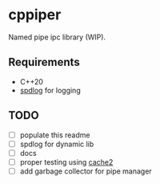 # cppiper
Named pipe ipc library (WIP).

## Requirements
- C++20
- [spdlog](https://github.com/gabime/spdlog) for logging

## TODO
- [ ] populate this readme
- [ ] spdlog for dynamic lib
- [ ] docs
- [ ] proper testing using [cache2](https://github.com/catchorg/Catch2)
- [ ] add garbage collector for pipe manager
